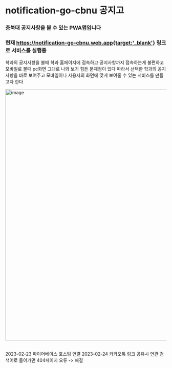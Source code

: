 # notification-go-cbnu 공지고
### 충북대 공지사항을 볼 수 있는 PWA앱입니다
### 현재 https://notification-go-cbnu.web.app{target:'_blank'} 링크로 서비스를 실행중

학과의 공지사항을 볼때 학과 홈페이지에 접속하고 공지사항까지 접속하는게 불편하고 모바일로 볼때 pc화면 그대로 나와 보기 힘든 문제점이 있다
따라서 선택한 학과의 공지사항을 바로 보여주고 모바일이나 사용자의 화면에 맞게 보여줄 수 있는 서비스를 만들고자 한다
&nbsp;

<img width="786" alt="image" src="https://user-images.githubusercontent.com/80758613/218243517-b64fc273-ee0f-4308-a73e-9822157ac6d8.png">
&nbsp;

2023-02-23 파이어베이스 호스팅 연결
2023-02-24 카카오톡 링크 공유시 연관 검색어로 들어가면 404페이지 오류 -> 해결
